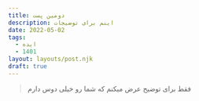 ```yaml
---
title: دومین پست
description: اینم برای توضیجات
date: 2022-05-02
tags:
  - ایده
  - 1401
layout: layouts/post.njk
draft: true
---
```


> فقط برای توضیح عرض میکنم که شما رو خیلی دوس دارم

